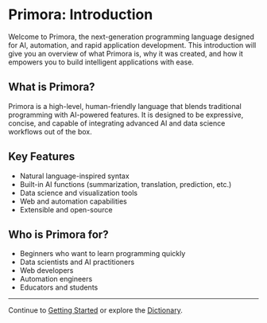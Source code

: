 # Primora: Introduction

Welcome to Primora, the next-generation programming language designed for AI, automation, and rapid application development. This introduction will give you an overview of what Primora is, why it was created, and how it empowers you to build intelligent applications with ease.

## What is Primora?
Primora is a high-level, human-friendly language that blends traditional programming with AI-powered features. It is designed to be expressive, concise, and capable of integrating advanced AI and data science workflows out of the box.

## Key Features
- Natural language-inspired syntax
- Built-in AI functions (summarization, translation, prediction, etc.)
- Data science and visualization tools
- Web and automation capabilities
- Extensible and open-source

## Who is Primora for?
- Beginners who want to learn programming quickly
- Data scientists and AI practitioners
- Web developers
- Automation engineers
- Educators and students

---

Continue to [Getting Started](./getting_started.md) or explore the [Dictionary](../dictionary.md).
